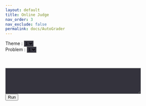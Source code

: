 ```yaml
---
layout: default
title: Online Judge
nav_order: 3
nav_exclude: false
permalink: docs/AutoGrader
---
```

<head>
    <link rel="stylesheet" href="https://pyscript.net/alpha/pyscript.css" />
    <script defer src="https://pyscript.net/unstable/pyscript.js"></script>
</head>
    
<script>
    var test_table = [
        [
            ['average',`print("Success")`],
            ['function', `print("Function")`]
        ],
        [
            ['test',`print("Test")`]
        ]
    ]

    function SetSelect() {
        var html = ""
        for(int i = 1; i <= test_table.length; i++){
            html += "<option>" + String(i) + "</option>\n"
        }
        document.getElementById("theme").innerHTML = html;

        var theme = document.getElementById('theme').value - 1;

        html = ""
        for(int i = 1; i <= test_table[theme].length; i++){
            html += "<option>" + String(i) + "</option>\n"
        }
        document.getElementById("problem").innerHTML = html;
    }

    function Check() {
        var theme = document.getElementById('theme').value - 1
        var problem = document.getElementById('problem').value - 1
        var check_function = test_talbe[theme][problem][0]
        var check_code = test_talbe[theme][problem][1]

        var code = document.getElementById('code').value;
        document.getElementById("out").innerHTML = ``;
        if(string.includes("print")) {
            alert("print 구문을 제외하고 넣으세요.")
        }
        else if (string.includes(check_function)) {
            alert(check_function + " 함수를 포함하고 있지 않습니다.")
        }
        else {
            document.getElementById("result").innerHTML = `<py-script output="out">` + code + "\n\n" + check_code + `</py-script>`;
        }
    }
</script>

Theme : 
<select id = 'theme' onclick="SetSelect()" style="background-color:#34333d"><option>1</option></select>
<br>
Problem : 
<select id = 'problem' style="background-color:#34333d"><option>1</option></select>

<br>
<br>    

<textarea id='code' name="code" rows="5" cols="50" style="background-color:#34333d"></textarea>
<br>
<button onclick="Check()">Run</button>
<br>
<br>
<br>
<div id='result'></div>

<div id="out"></div>